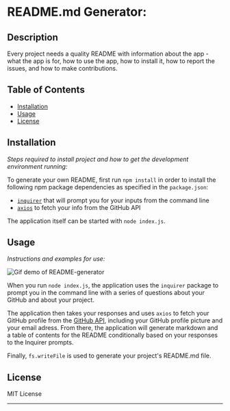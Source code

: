 # README.md Generator:

## Description 
  

  Every  project needs a quality README with information about the app - what the app is for, how to use the app, how to install it, how to report the issues, and how to make contributions.


## Table of Contents
* [Installation](#installation)
* [Usage](#usage)
* [License](#license)
  

## Installation

*Steps required to install project and how to get the development environment running:*

To generate your own README, first run `npm install` in order to install the following npm package dependencies as specified in the `package.json`:
  * [`inquirer`](https://www.npmjs.com/package/inquirer) that will prompt you for your inputs from the command line 
  * [`axios`](https://www.npmjs.com/package/axios) to fetch your info from the GitHub API

The application itself can be started with `node index.js`.


## Usage 

*Instructions and examples for use:*

![Gif demo of README-generator](readme-demo.gif)

When you run `node index.js`, the application uses the `inquirer` package to prompt you in the command line with a series of questions about your GitHub and about your project.

The application then takes your responses and uses `axios` to fetch your GitHub profile from the [GitHub API](https://developer.github.com/v3/), including your GitHub profile picture and your email adress.
From there, the application will generate markdown and a table of contents for the README conditionally based on your responses to the Inquirer prompts.

Finally, `fs.writeFile` is used to generate your project's README.md file. 

## License

MIT License

---

